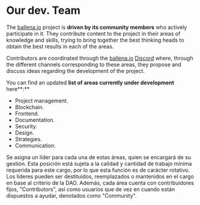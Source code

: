 # Our dev. Team

The [ballena.io](https://ballena.io/) project is **driven by its community members** who  actively participate in it. They contribute content to the project in their areas of knowledge and skills, trying to bring together the best thinking heads to obtain the best results in each of the areas.

Contributors are coordinated through the [ballena.io](https://ballena.io/) [Discord](https://discord.gg/PuypCMpE) where, through the different channels corresponding to these areas, they propose and discuss ideas regarding the development of the project. 

You can find an updated **list of areas currently under development** here**:**

* Project management. 
* Blockchain. 
* Frontend. 
* Documentation. 
* Security. 
* Design. 
* Strategies. 
* Communication.

Se asigna un líder para cada una de estas áreas, quien se encargará de su gestión. Esta posición está sujeta a la calidad y cantidad de trabajo mínima requerida para este cargo, por lo que esta función es de carácter rotativo. Los líderes pueden ser destituidos, reemplazados o mantenidos en el cargo en base al criterio de la DAO. Además, cada área cuenta con contribuidores fijos, "Contributors", así como usuarios que de vez en cuando están dispuestos a ayudar, denotados como "Community".

